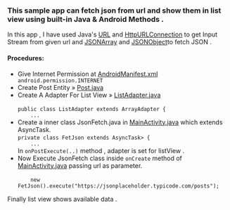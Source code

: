 <h3>This sample app can fetch json from url and show them in list view using built-in Java & Android Methods .</h3>

<p>In this app , I have used Java's <a href="https://docs.oracle.com/javase/8/docs/api/java/net/URL.html">URL</a> and 
<a href="https://docs.oracle.com/javase/8/docs/api/java/net/HttpURLConnection.html">HttpURLConnection</a>
to get Input Stream from given url
and <a href="https://developer.android.com/reference/org/json/JSONArray.html">JSONArray</a>
and <a href="https://developer.android.com/reference/org/json/JSONObject.html">JSONObject</a>to fetch JSON .

<h4>Procedures:</h4>
<ul>
<li>Give Internet Permission at <a href="https://github.com/bhattaraisubash/JsonFetch/blob/master/app/src/main/AndroidManifest.xml">
AndroidManifest.xml</a></li><code>android.permission.INTERNET</code>
<li>Create Post Entity &raquo;
<a href="https://github.com/bhattaraisubash/JsonFetch/blob/master/app/src/main/java/com/bhattaraisubash/jsonfetch/entity/Post.java">
Post.java</a></li>
<li>Create A Adapter For List View &raquo;
<a href="https://github.com/bhattaraisubash/JsonFetch/blob/master/app/src/main/java/com/bhattaraisubash/jsonfetch/adapter/ListAdapter.java">
ListAdapter.java</a><br/><code>
public class ListAdapter extends ArrayAdapter<Post> {
    ...</code></li>
    <li>Create a inner class JsonFetch.java in 
    <a href="https://github.com/bhattaraisubash/JsonFetch/blob/master/app/src/main/java/com/bhattaraisubash/jsonfetch/MainActivity.java">
    MainActivity.java</a> which extends AsyncTask.<br/>
    <code>private class FetJson extends AsyncTask<String, Void, List<Post>> {
    ...</code><br/>
    In <code>onPostExecute(..)</code> method , adapter is set for listView .
    </li>
    <li>Now Execute JsonFetch class inside <code>onCreate</code> method of
     <a href="https://github.com/bhattaraisubash/JsonFetch/blob/master/app/src/main/java/com/bhattaraisubash/jsonfetch/MainActivity.java">
    MainActivity.java</a> passing url as parameter.<br/>
    <code>
    new FetJson().execute("https://jsonplaceholder.typicode.com/posts");</code>
</ul>
<p>Finally list view shows available data .
